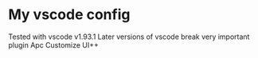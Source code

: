 # My vscode config

Tested with vscode v1.93.1
Later versions of vscode break very important plugin Apc Customize UI++